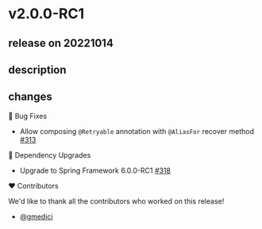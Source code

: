 # v2.0.0-RC1

## release on 20221014

## description

## changes

🐞 Bug Fixes

* Allow composing <code>@Retryable</code> annotation with <code>@AliasFor</code> recover method <a href="https://github.com/spring-projects/spring-retry/pull/313" data-hovercard-type="pull_request" data-hovercard-url="/spring-projects/spring-retry/pull/313/hovercard">#313</a>

🔨 Dependency Upgrades

* Upgrade to Spring Framework 6.0.0-RC1 <a href="https://github.com/spring-projects/spring-retry/issues/318" data-hovercard-type="issue" data-hovercard-url="/spring-projects/spring-retry/issues/318/hovercard">#318</a>

❤️ Contributors

We'd like to thank all the contributors who worked on this release!

* <a href="https://github.com/gmedici">@gmedici</a>

